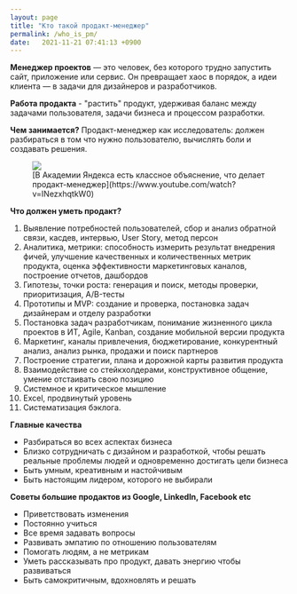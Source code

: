 ```yaml
---
layout: page
title: "Кто такой продакт-менеджер"
permalink: /who_is_pm/
date:   2021-11-21 07:41:13 +0900
---
```


**Менеджер проектов** — это человек, без которого трудно запустить сайт, приложение или сервис. Он превращает хаос в порядок, а идеи клиента — в задачи для дизайнеров и разработчиков.

**Работа продакта** - "растить" продукт, удерживая баланс между задачами пользователя, задачи бизнеса и процессом разработки. 

**Чем занимается?** Продакт-менеджер как исследователь: должен разбираться в том что нужно пользователю, вычислять боли и создавать решения.

<figure>
  <img src="{{ site.url }}/assets/images/Снимок экрана 2021-11-28 в 13.17.10.png" data-action="zoom" />
 <figcaption> [В Академии Яндекса есть классное объяснение, что делает продакт-менеджер](https://www.youtube.com/watch?v=INezxhqtkW0)</figcaption>
</figure>

**Что должен уметь продакт?**
1. Выявление потребностей пользователей, сбор и анализ обратной связи, касдев, интервью, User Story, метод персон
2. Аналитика, метрики: способность измерить результат внедрения фичей, улучшение качественных и количественных метрик продукта, оценка эффективности маркетинговых каналов, построение отчетов, дашбордов
3. Гипотезы, точки роста: генерация и поиск, методы проверки, приоритизация, A/B-тесты
4. Прототипы и MVP: создание и проверка, постановка задач дизайнерам и отделу разработки
5. Постановка задач разработчикам, понимание жизненного цикла проектов в ИТ, Agile, Kanban, создание мобильной версии продукта
6. Маркетинг, каналы привлечения, бюджетирование, конкурентный анализ, анализ рынка, продажи и поиск партнеров
7. Построение стратегии, плана и дорожной карты развития продукта
8. Взаимодействие со стейкхолдерами, конструктивное общение, умение отстаивать свою позицию
9. Системное и критическое мышление
10. Excel, продвинутый уровень
11. Систематизация бэклога.


**Главные качества**
- Разбираться во всех аспектах бизнеса 
- Близко сотрудничать с дизайном и разработкой, чтобы решать реальные проблемы людей и одновременно достигать цели бизнеса
- Быть умным, креативным и настойчивым 
- Быть настоящим лидером, которого не выбирали 

**Советы большие продактов из Google, Linkedln, Facebook etc**
- Приветствовать изменения
- Постоянно учиться
- Все время задавать вопросы
- Развивать эмпатию по отношению пользователям
- Помогать людям, а не метрикам
- Уметь рассказывать про продукт, давать энергию чтобы развиваться
- Быть самокритичным, вдохновлять и решать
